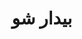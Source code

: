 ---
title: بیدار شو
layout: post
categories: [همایون_شجریان]
type: main
description: Description goes here
file: /homayoun_shajarian_bidar_sho.mp3
---